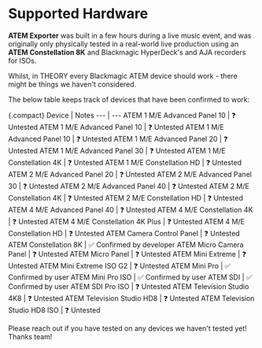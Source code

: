# Supported Hardware

**ATEM Exporter** was built in a few hours during a live music event, and was originally only physically tested in a real-world live production using an **ATEM Constellation 8K** and Blackmagic HyperDeck's and AJA recorders for ISOs.

Whilst, in THEORY every Blackmagic ATEM device should work - there might be things we haven't considered.

The below table keeps track of devices that have been confirmed to work:

{.compact}
Device   | Notes
---    | ---
ATEM 1 M/E Advanced Panel 10        | ❓ Untested
ATEM 1 M/E Advanced Panel 10        | ❓ Untested
ATEM 1 M/E Advanced Panel 10        | ❓ Untested
ATEM 1 M/E Advanced Panel 20        | ❓ Untested
ATEM 1 M/E Advanced Panel 30        | ❓ Untested
ATEM 1 M/E Constellation 4K         | ❓ Untested
ATEM 1 M/E Constellation HD         | ❓ Untested
ATEM 2 M/E Advanced Panel 20        | ❓ Untested
ATEM 2 M/E Advanced Panel 30        | ❓ Untested
ATEM 2 M/E Advanced Panel 40        | ❓ Untested
ATEM 2 M/E Constellation 4K         | ❓ Untested
ATEM 2 M/E Constellation HD         | ❓ Untested
ATEM 4 M/E Advanced Panel 40        | ❓ Untested
ATEM 4 M/E Constellation 4K         | ❓ Untested
ATEM 4 M/E Constellation 4K Plus    | ❓ Untested
ATEM 4 M/E Constellation HD         | ❓ Untested
ATEM Camera Control Panel           | ❓ Untested
ATEM Constellation 8K               | ✅ Confirmed by developer
ATEM Micro Camera Panel             | ❓ Untested
ATEM Micro Panel                    | ❓ Untested
ATEM Mini Extreme                   | ❓ Untested
ATEM Mini Extreme ISO G2            | ❓ Untested
ATEM Mini Pro                       | ✅ Confirmed by user
ATEM Mini Pro ISO                   | ✅ Confirmed by user
ATEM SDI                            | ✅ Confirmed by user
ATEM SDI Pro ISO                    | ❓ Untested
ATEM Television Studio 4K8          | ❓ Untested
ATEM Television Studio HD8          | ❓ Untested
ATEM Television Studio HD8 ISO      | ❓ Untested

Please reach out if you have tested on any devices we haven't tested yet! Thanks team!